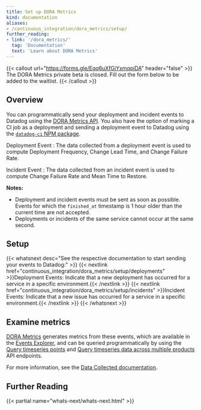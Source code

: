 ```yaml
---
title: Set up DORA Metrics
kind: documentation
aliases:
- /continuous_integration/dora_metrics/setup/
further_reading:
- link: '/dora_metrics/'
  tag: 'Documentation'
  text: 'Learn about DORA Metrics'
---
```


{{< callout url="https://forms.gle/Eqq6uXfGjYxmqpjDA" header="false" >}}
The DORA Metrics private beta is closed. Fill out the form below to be added to the waitlist.
{{< /callout >}}

## Overview

You can programmatically send your deployment and incident events to Datadog using the [DORA Metrics API][1]. You also have the option of marking a CI job as a deployment and sending a deployment event to Datadog using the [`datadog-ci` NPM package][2].

Deployment Event
: The data collected from a deployment event is used to compute Deployment Frequency, Change Lead Time, and Change Failure Rate.

Incident Event
: The data collected from an incident event is used to compute Change Failure Rate and Mean Time to Restore.

**Notes:**

- Deployment and incident events must be sent as soon as possible. Events for which the `finished_at` timestamp is 1 hour older than the current time are not accepted.
- Deployments or incidents of the same service cannot occur at the same second.

## Setup

{{< whatsnext desc="See the respective documentation to start sending your events to Datadog:" >}}
    {{< nextlink href="continuous_integration/dora_metrics/setup/deployments" >}}Deployment Events: Indicate that a new deployment has occurred for a service in a specific environment.{{< /nextlink >}}
    {{< nextlink href="continuous_integration/dora_metrics/setup/incidents" >}}Incident Events: Indicate that a new issue has occurred for a service in a specific environment.{{< /nextlink >}}
{{< /whatsnext >}}

## Examine metrics

[DORA Metrics][3] generates metrics from these events, which are available in the [Events Explorer][4], and can be queried programmatically by using the [Query timeseries points][5] and [Query timeseries data across multiple products][6] API endpoints. 

For more information, see the [Data Collected documentation][7].

## Further Reading

{{< partial name="whats-next/whats-next.html" >}}

[1]: /api/latest/dora-metrics/
[2]: https://www.npmjs.com/package/@datadog/datadog-ci#usage
[3]: /dora_metrics/
[4]: /service_management/events/explorer/
[5]: /api/latest/metrics/#query-timeseries-points
[6]: /api/latest/metrics/#query-timeseries-data-across-multiple-products
[7]: /dora_metrics/data_collected/